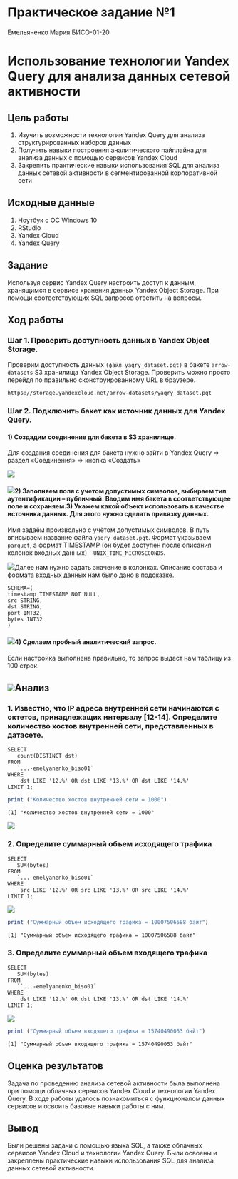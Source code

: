 Практическое задание №1
================
Емельяненко Мария БИСО-01-20

# Использование технологии Yandex Query для анализа данных сетевой активности

## Цель работы

1.  Изучить возможности технологии Yandex Query для анализа
    структурированных наборов данных
2.  Получить навыки построения аналитического пайплайна для анализа
    данных с помощью сервисов Yandex Cloud
3.  Закрепить практические навыки использования SQL для анализа данных
    сетевой активности в сегментированной корпоративной сети

## Исходные данные

1.  Ноутбук с ОС Windows 10
2.  RStudio
3.  Yandex Cloud
4.  Yandex Query

## Задание

Используя сервис Yandex Query настроить доступ к данным, хранящимся в
сервисе хранения данных Yandex Object Storage. При помощи
соответствующих SQL запросов ответить на вопросы.

## Ход работы

### Шаг 1. Проверить доступность данных в Yandex Object Storage.

Проверим доступность данных `(файл yaqry_dataset.pqt)` в бакете
`arrow-datasets` S3 хранилища Yandex Object Storage. Проверить можно
просто перейдя по правильно сконструированному URL в браузере.

    https://storage.yandexcloud.net/arrow-datasets/yaqry_dataset.pqt

### Шаг 2. Подключить бакет как источник данных для Yandex Query.

#### 1) Создадим соединение для бакета в S3 хранилище.

Для создания соединения для бакета нужно зайти в Yandex Query =\> раздел
«Соединения» =\> кнопка «Создать»

![](images/clipboard-4057162563.png)

#### ![](images/clipboard-1569208773.png)2) Заполняем поля с учетом допустимых символов, выбираем тип аутентификации – публичный. Вводим имя бакета в соответствующее поле и сохраняем.3) Укажем какой объект использовать в качестве источника данных. Для этого нужно сделать привязку данных.

Имя задаём произвольно с учётом допустимых символов. В путь вписываем
название файла `yaqry_dataset.pqt`. Формат указываем `parquet`, а формат
TIMESTAMP (он будет доступен после описания колонок входных данных) -
`UNIX_TIME_MICROSECONDS`.

![](images/clipboard-859103981.png)Далее нам нужно задать значение в
колонках. Описание состава и формата входных данных нам было дано в
подсказке.

    SCHEMA=(
    timestamp TIMESTAMP NOT NULL,
    src STRING,
    dst STRING,
    port INT32,
    bytes INT32
    )

#### ![](images/clipboard-887888327.png)4) Сделаем пробный аналитический запрос.

Если настройка выполнена правильно, то запрос выдаст нам таблицу из 100
строк.

## ![](images/clipboard-3288199180.png)Анализ

### 1. Известно, что IP адреса внутренней сети начинаются с октетов, принадлежащих интервалу \[12-14\]. Определите количество хостов внутренней сети, представленных в датасете.

    SELECT
       count(DISTINCT dst)
    FROM
       `...-emelyanenko_biso01`
    WHERE
        dst LIKE '12.%' OR dst LIKE '13.%' OR dst LIKE '14.%'
    LIMIT 1;

``` r
print ("Количество хостов внутренней сети = 1000")
```

    [1] "Количество хостов внутренней сети = 1000"

![](images/clipboard-3105205509.png)

### 2. Определите суммарный объем исходящего трафика

    SELECT
       SUM(bytes)
    FROM
       `...-emelyanenko_biso01`
    WHERE
        src LIKE '12.%' OR src LIKE '13.%' OR src LIKE '14.%'
    LIMIT 1;

![](images/clipboard-1283741439.png)

``` r
print ("Cуммарный объем исходящего трафика = 10007506588 байт")
```

    [1] "Cуммарный объем исходящего трафика = 10007506588 байт"

### 3. Определите суммарный объем входящего трафика

    SELECT
       SUM(bytes)
    FROM
       ``...-emelyanenko_biso01`
    WHERE
        dst LIKE '12.%' OR dst LIKE '13.%' OR dst LIKE '14.%'
    LIMIT 1;

![](images/clipboard-2125589958.png)

``` r
print ("Cуммарный объем входящего трафика = 15740490053 байт")
```

    [1] "Cуммарный объем входящего трафика = 15740490053 байт"

## Оценка результатов

Задача по проведению анализа сетевой активности была выполнена при
помощи облачных сервисов Yandex Cloud и технологии Yandex Query. В ходе
работы удалось познакомиться с функционалом данных сервисов и освоить
базовые навыки работы с ним.

## Вывод

Были решены задачи с помощью языка SQL, а также облачных сервисов Yandex
Cloud и технологии Yandex Query. Были освоены и закреплены практические
навыки использования SQL для анализа данных сетевой активности.
